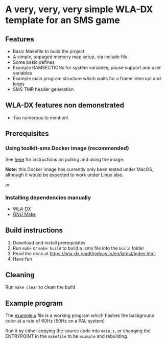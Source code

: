 # A very, very, very simple WLA-DX template for an SMS game

## Features

- Basic Makefile to build the project
- A simple, unpaged memory map setup, via include file
- Some basic defines
- Example RAMSECTIONs for system variables, pause support and user variables
- Example main program structure which waits for a frame interrupt and loops
- SMS TMR header generation

## WLA-DX features non demonstrated

- Too numerous to mention!

## Prerequisites

### Using toolkit-sms Docker image (recommended)

See [here](https://github.com/retcon85/toolkit-sms/blob/main/README.md#usage) for instructions on pulling and using the image.

**Note:** this Docker image has currently only been tested under MacOS, although it would be expected to work under Linux also.

or

### Installing dependencies manually


- [WLA-DX](https://github.com/vhelin/wla-dx)
- [GNU Make](https://www.gnu.org/software/make/)

## Build instructions

1. Download and install prerequisites
1. Run `make` or `make build` to build a .sms file into the `build` folder
1. Read the docs at https://wla-dx.readthedocs.io/en/latest/index.html
1. Have fun

## Cleaning

Run `make clean` to clean the build

## Example program

The [example.s](https://github.com/retcon85/sms-template-lite/blob/main/src/example.s) file is a working program which flashes the background color at a rate of 60Hz (50Hz on a PAL system)

Run it by either copying the source code into `main.s`, or changing the ENTRYPOINT in the `makefile` to be `example` and rebuilding.
